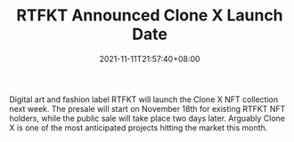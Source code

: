 ﻿---
title: "RTFKT Announced Clone X Launch Date"
date: 2021-11-11T21:57:40+08:00
lastmod: 2021-11-11T16:45:40+08:00
draft: false
authors: ["Pure"]
description: "Digital art and fashion label RTFKT will launch the Clone X NFT collection next week. The presale will start on November 18th for existing RTFKT NFT holders, while the public sale will take place two days later. Arguably Clone X is one of the most anticipated projects hitting the market this month."
featuredImage: "rtfkt-announced-clone-x-launch-date.png"
tags: ["NFTs","Play to Earn"]
categories: ["news"]
news: ["NFTs"]
weight: 
lightgallery: true
pinned: false
recommend: false
recommend1: false
---

Digital art and fashion label RTFKT will launch the Clone X NFT collection next week. The presale will start on November 18th for existing RTFKT NFT holders, while the public sale will take place two days later. Arguably Clone X is one of the most anticipated projects hitting the market this month.

<!--more-->

